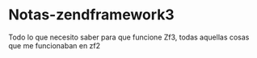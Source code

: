 # Notas-zendframework3
Todo lo que necesito saber para que funcione Zf3, todas aquellas cosas que me funcionaban en zf2
